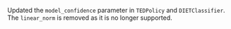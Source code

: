 Updated the `model_confidence` parameter in `TEDPolicy` and `DIETClassifier`. The `linear_norm` is removed
as it is no longer supported. 